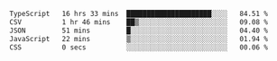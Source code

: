 <!--START_SECTION:waka-->

```txt
TypeScript   16 hrs 33 mins  █████████████████████░░░░   84.51 %
CSV          1 hr 46 mins    ██▒░░░░░░░░░░░░░░░░░░░░░░   09.08 %
JSON         51 mins         █░░░░░░░░░░░░░░░░░░░░░░░░   04.40 %
JavaScript   22 mins         ▒░░░░░░░░░░░░░░░░░░░░░░░░   01.94 %
CSS          0 secs          ░░░░░░░░░░░░░░░░░░░░░░░░░   00.06 %
```

<!--END_SECTION:waka-->